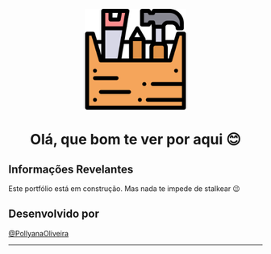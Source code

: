 <p align="center"><img width='200px' src='https://github.com/PollyanaOliveira/Portfolio/blob/main/src/images/readme-images/build-image.png' />

<h1 align="center">Olá, que bom te ver por aqui 😊 </h1>  </p>

## Informações Revelantes

Este portfólio está em construção. Mas nada te impede de stalkear 😉


## Desenvolvido por

[@PollyanaOliveira](https://github.com/PollyanaOliveira)

---
